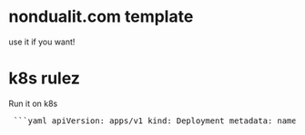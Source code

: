 # nondualit.com template
use it if you want!

# k8s rulez

Run it on k8s 

<pre> ```yaml apiVersion: apps/v1 kind: Deployment metadata: name: nginx-deployment spec: replicas: 2 selector: matchLabels: app: nginx template: metadata: labels: app: nginx spec: volumes: - name: site-content emptyDir: {} initContainers: - name: git-clone-repository image: bitnami/git:latest command: - /bin/bash - '-ec' - > [[ -f "/opt/bitnami/scripts/git/entrypoint.sh" ]] && source "/opt/bitnami/scripts/git/entrypoint.sh"; git clone https://github.com/nondualit/nondualit.com.git --branch master /app volumeMounts: - name: site-content mountPath: /app containers: - name: git-repo-syncer image: bitnami/git:latest command: - /bin/bash - '-ec' - > [[ -f "/opt/bitnami/scripts/git/entrypoint.sh" ]] && source "/opt/bitnami/scripts/git/entrypoint.sh"; while true; do cd /app && git pull origin master; sleep 60; done volumeMounts: - name: site-content mountPath: /app - name: nginx image: nginx:latest ports: - containerPort: 80 volumeMounts: - name: site-content mountPath: /usr/share/nginx/html --- apiVersion: v1 kind: Service metadata: name: nginx-service annotations: service.beta.kubernetes.io/do-loadbalancer-size-slug: "lb-small" spec: selector: app: nginx ports: - protocol: TCP port: 80 targetPort: 80 type: ClusterIP --- apiVersion: networking.k8s.io/v1 kind: Ingress metadata: name: nginx-ingress annotations: kubernetes.io/ingress.class: "nginx" cert-manager.io/cluster-issuer: "letsencrypt" spec: tls: - hosts: - YOURHOST secretName: zenproject-tls rules: - host: YOURHOST http: paths: - path: / pathType: Prefix backend: service: name: nginx-service port: number: 80 --- apiVersion: cert-manager.io/v1 kind: ClusterIssuer metadata: name: letsencrypt spec: acme: email: MAILl@YOURHOST # Ensure this email is correct server: https://acme-v02.api.letsencrypt.org/directory privateKeySecretRef: name: letsencrypt-private-key solvers: - http01: ingress: class: nginx ``` </pre>

